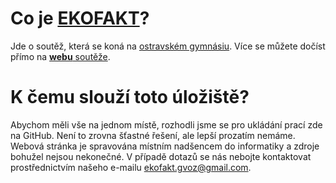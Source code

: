 # Co je [EKOFAKT](https://gvoz-ekofakt.netlify.app/)?
Jde o soutěž, která se koná na [ostravském gymnásiu](https://www.gvoz.cz/kontakt/zakladni-informace/). Více se můžete dočíst přímo na [**webu** soutěže](https://gvoz-ekofakt.netlify.app/).

# K čemu slouží toto úložiště?
Abychom měli vše na jednom místě, rozhodli jsme se pro ukládání prací zde na GitHub. Není to zrovna šťastné řešení, ale lepší prozatím nemáme. Webová stránka je spravována místním nadšencem do informatiky a zdroje bohužel nejsou nekonečné. V případě dotazů se nás nebojte kontaktovat prostřednictvím našeho e-mailu [ekofakt.gvoz@gmail.com](mailto:ekofakt.gvoz@gmail.com?subject=Support).
